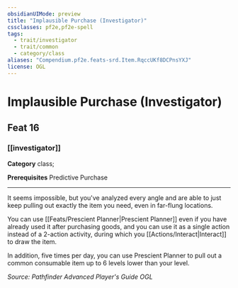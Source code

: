 ```yaml
---
obsidianUIMode: preview
title: "Implausible Purchase (Investigator)"
cssclasses: pf2e,pf2e-spell
tags:
  - trait/investigator
  - trait/common
  - category/class
aliases: "Compendium.pf2e.feats-srd.Item.RqccUKf8DCPnsYXJ"
license: OGL
---
```

# Implausible Purchase (Investigator)
## Feat 16
### [[investigator]]

**Category** class; 



**Prerequisites** Predictive Purchase
* * *
It seems impossible, but you've analyzed every angle and are able to just keep pulling out exactly the item you need, even in far-flung locations.

You can use [[Feats/Prescient Planner|Prescient Planner]] even if you have already used it after purchasing goods, and you can use it as a single action instead of a 2-action activity, during which you [[Actions/Interact|Interact]] to draw the item.

In addition, five times per day, you can use Prescient Planner to pull out a common consumable item up to 6 levels lower than your level.

*Source: Pathfinder Advanced Player's Guide*
*OGL*